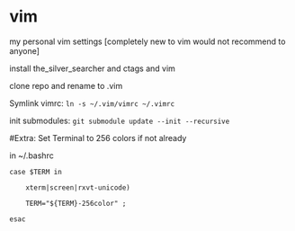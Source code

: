 # vim
my personal vim settings [completely new to vim would not recommend to anyone]

install the_silver_searcher and ctags and vim

clone repo and rename to .vim

Symlink vimrc:
`ln -s ~/.vim/vimrc ~/.vimrc`

init submodules:
`git submodule update --init --recursive`



#Extra:
Set Terminal to 256 colors if not already 

in ~/.bashrc


`case $TERM in`

`    xterm|screen|rxvt-unicode)`

`    TERM="${TERM}-256color" ;`

`esac`
